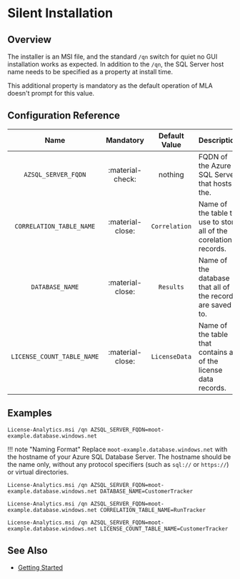 # Silent Installation

## Overview

The installer is an MSI file, and the standard `/qn` switch for quiet no GUI installation works as expected.
In addition to the `/qn`, the SQL Server host name needs to be specified as a property at install time.

This additional property is mandatory as the default operation of MLA doesn't prompt for this value.

## Configuration Reference

|            Name            |     Mandatory    | Default Value |                           Description                            |
| :------------------------: | :--------------: | :-----------: | :--------------------------------------------------------------- |
|     `AZSQL_SERVER_FQDN`    | :material-check: |    nothing    |  FQDN of the Azure SQL Server that hosts the.                    |
|  `CORRELATION_TABLE_NAME`  | :material-close: | `Correlation` | Name of the table to use to store all of the corelation records. |
|      `DATABASE_NAME`       | :material-close: |   `Results`   | Name of the database that all of the records are saved to.       |
| `LICENSE_COUNT_TABLE_NAME` | :material-close: | `LicenseData` | Name of the table that contains all of the license data records. |

## Examples

```CMD title="Deploy MLA Silently"
License-Analytics.msi /qn AZSQL_SERVER_FQDN=moot-example.database.windows.net
```

!!! note "Naming Format"
    Replace `moot-example.database.windows.net` with the hostname of your Azure SQL Database Server. The hostname should be the name only, without any protocol specifiers (such as `sql://` or `https://`) or virtual directories.

```CMD title="Deploy with custom DB name"
License-Analytics.msi /qn AZSQL_SERVER_FQDN=moot-example.database.windows.net DATABASE_NAME=CustomerTracker
```

```CMD title="Custom Correlation Table Name"
License-Analytics.msi /qn AZSQL_SERVER_FQDN=moot-example.database.windows.net CORRELATION_TABLE_NAME=RunTracker
```

```CMD title="Custom License Data Table Name"
License-Analytics.msi /qn AZSQL_SERVER_FQDN=moot-example.database.windows.net LICENSE_COUNT_TABLE_NAME=CustomerTracker
```

## See Also

- [Getting Started](../GettingStarted.md)
